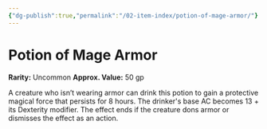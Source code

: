 ```yaml
---
{"dg-publish":true,"permalink":"/02-item-index/potion-of-mage-armor/"}
---
```


# Potion of Mage Armor

**Rarity:** Uncommon
**Approx. Value:** 50 gp

A creature who isn’t wearing armor can drink this potion to gain a protective magical force that persists for 8 hours.  The drinker's base AC becomes 13 + its Dexterity modifier. The effect ends if the creature dons armor or dismisses the effect as an action.